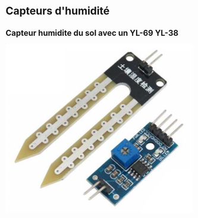 
# Capteurs d'humidité

## Capteur humidite du sol avec un YL-69 YL-38

![img capteur yl69](./img/yl69.webp)